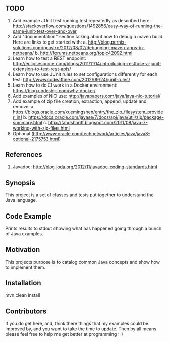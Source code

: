 ## TODO
1. Add example JUnit test running test repeatedly as described here: http://stackoverflow.com/questions/1492856/easy-way-of-running-the-same-junit-test-over-and-over
2. Add "documentation" section talking about how to debug a maven build. Here are links to get started with: 
    a. http://blog.pernix-solutions.com/pcastro/2012/08/02/debugging-maven-apps-in-netbeans/
    b. http://forums.netbeans.org/topic42092.html
3. Learn how to test a REST endpoint: http://eclipsesource.com/blogs/2011/11/14/introducing-restfuse-a-junit-extension-to-test-rest-apis/ 
4. Learn how to use JUnit rules to set configurations differently for each test: http://www.codeaffine.com/2012/09/24/junit-rules/
5. Learn how to do CI work in a Docker environment: https://blog.codeship.com/why-docker/ 
6. Add examples of NIO use: http://javapapers.com/java/java-nio-tutorial/ 
7. Add example of zip file creation, extraction, append, update and remove:
    a. https://blogs.oracle.com/xuemingshen/entry/the_zip_filesystem_provider_in1
    b. https://docs.oracle.com/javase/7/docs/api/java/util/zip/package-summary.html
    c. http://fahdshariff.blogspot.com/2011/08/java-7-working-with-zip-files.html
8. Optional (http://www.oracle.com/technetwork/articles/java/java8-optional-2175753.html)

## References
1. Javadoc: http://blog.joda.org/2012/11/javadoc-coding-standards.html

## Synopsis

This project is a set of classes and tests put together to understand the Java language.

## Code Example

Prints results to stdout showing what has happened going through a bunch of Java examples.

## Motivation

This projects purpose is to catalog common Java concepts and show how to implement them.

## Installation

mvn clean install

## Contributors

If you do get here, and, think there things that my examples could be improved by, and you want to take the time to update. Then by all means please feel free to help me get better at programming :-)
